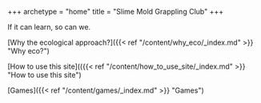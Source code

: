 +++
archetype = "home"
title = "Slime Mold Grappling Club"
+++

If it can learn, so can we.

[Why the ecological approach?]({{< ref "/content/why_eco/_index.md" >}} "Why eco?")

[How to use this site](({{< ref "/content/how_to_use_site/_index.md" >}} "How to use this site")

[Games]({{< ref "/content/games/_index.md" >}} "Games")